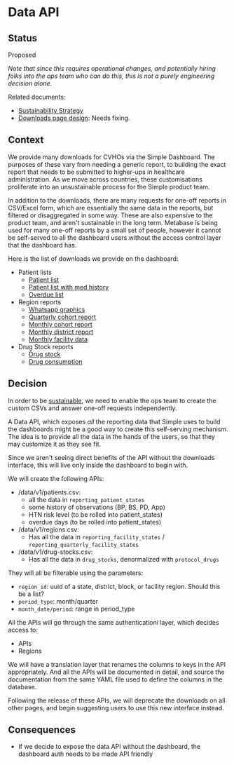 # Data API

## Status
Proposed

_Note that since this requires operational changes, and potentially
hiring folks into the ops team who can do this, this is not a purely
engineering decision alone._

Related documents:
- [Sustainability Strategy](https://docs.google.com/document/d/11R8fx9v46DSRtVOZpAWU2JXqY0NxFA0PKOnzr3RdDpk/edit)
- [Downloads page design](https://www.figma.com/file/UQnTudZe7AYxvveDTnRcrh/Dashboard-(Explorations)?node-id=1%3A9870): Needs fixing.

## Context
We provide many downloads for CVHOs via the Simple Dashboard. The
purposes of these vary from needing a generic report, to building the
exact report that needs to be submitted to higher-ups in healthcare
administration. As we move across countries, these customisations
proliferate into an unsustainable process for the Simple product team.

In addition to the downloads, there are many requests for one-off
reports in CSV/Excel form, which are essentially the same data in the
reports, but filtered or disaggregated in some way. These are also
expensive to the product team, and aren't sustainable in the long
term. Metabase is being used for many one-off reports by a small set
of people, however it cannot be self-served to all the dashboard users
without the access control layer that the dashboard has.

Here is the list of downloads we provide on the dashboard:
- Patient lists
    - [Patient list](https://api-sandbox.simple.org/reports/patient_lists/ch-cascabel-village?report_scope=facility)
    - [Patient list with med history](https://api-sandbox.simple.org/reports/patient_lists/ch-cascabel-village?medication_history=true&report_scope=facility)
    - [Overdue list](https://api-sandbox.simple.org/appointments.csv?district_slug=alder-county&facility_id=73fafb72-0a8a-43c5-b668-3fcc4bb5541c&per_page=20+per+page&search_filters%5B%5D=only_less_than_year_overdue)
- Region reports
    - [Whatsapp graphics](https://api-sandbox.simple.org/reports/regions/facility/ch-cascabel-village/graphics.png?quarter=4&year=2021)
    - [Quarterly cohort report](https://api-sandbox.simple.org/reports/regions/facility/ch-cascabel-village/download.csv?period=quarter)
    - [Monthly cohort report](https://api-sandbox.simple.org/reports/regions/facility/ch-cascabel-village/download.csv?period=month)
    - [Monthly district report](https://api-sandbox.simple.org/reports/regions/district/ashoka-south/monthly_district_report.zip)
    - [Monthly facility data](https://api-sandbox.simple.org/reports/regions/district/ashoka-south/monthly_district_data_report.csv)
- Drug Stock reports
    - [Drug stock](https://api-sandbox.simple.org/my_facilities/drug_stocks.csv)
    - [Drug consumption](https://api-sandbox.simple.org/my_facilities/drug_consumption.csv)


## Decision
In order to be
[sustainable](https://docs.google.com/document/d/11R8fx9v46DSRtVOZpAWU2JXqY0NxFA0PKOnzr3RdDpk/edit),
we need to enable the ops team to create the custom CSVs and answer
one-off requests independently.

A Data API, which exposes _all_ the reporting data that Simple uses to
build the dashboards might be a good way to create this self-serving
mechanism. The idea is to provide all the data in the hands of the
users, so that they may customize it as they see fit.

Since we aren't seeing direct benefits of the API without the
downloads interface, this will live only inside the dashboard to begin
with.

We will create the following APIs:
- /data/v1/patients.csv:
    - all the data in `reporting_patient_states`
    - some history of observations (BP, BS, PD, App)
    - HTN risk level (to be rolled into patient_states)
    - overdue days (to be rolled into patient_states)
- /data/v1/regions.csv:
    - Has all the data in `reporting_facility_states` /
      `reporting_quarterly_facility_states`
- /data/v1/drug-stocks.csv:
    - Has all the data in `drug_stocks`, denormalized with `protocol_drugs`

They will all be filterable using the parameters:
- `region_id`: uuid of a state, district, block, or facility region. Should this be a list?
- `period_type`: month/quarter
- `month_date/period`: range in period_type

All the APIs will go through the same authenticationi layer, which
decides access to:
- APIs
- Regions

We will have a translation layer that renames the columns to keys in
the API appropriately. And all the APIs will be documented in detail,
and source the documentation from the same YAML file used to define
the columns in the database.

Following the release of these APIs, we will deprecate the downloads
on all other pages, and begin suggesting users to use this new interface instead.

## Consequences
- If we decide to expose the data API without the dashboard, the
  dashboard auth needs to be made API friendly
